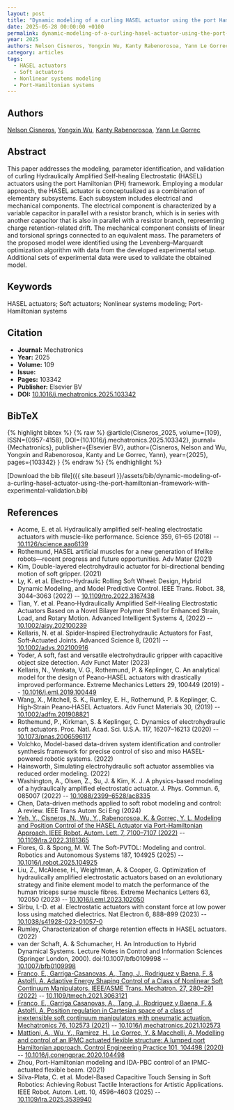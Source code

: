 ```yaml
---
layout: post
title: "Dynamic modeling of a curling HASEL actuator using the port Hamiltonian framework with experimental validation"
date: 2025-05-28 00:00:00 +0100
permalink: dynamic-modeling-of-a-curling-hasel-actuator-using-the-port-hamiltonian-framework-with-experimental-validation
year: 2025
authors: Nelson Cisneros, Yongxin Wu, Kanty Rabenorosoa, Yann Le Gorrec
category: articles
tags:
  - HASEL actuators
  - Soft actuators
  - Nonlinear systems modeling
  - Port-Hamiltonian systems
---
```

 
## Authors
[Nelson Cisneros](authors/nelson-cisneros), [Yongxin Wu](authors/yongxin-wu), [Kanty Rabenorosoa](authors/kanty-rabenorosoa), [Yann Le Gorrec](authors/yann-le-gorrec)
 
## Abstract
This paper addresses the modeling, parameter identification, and validation of curling Hydraulically Amplified Self-healing Electrostatic (HASEL) actuators using the port Hamiltonian (PH) framework. Employing a modular approach, the HASEL actuator is conceptualized as a combination of elementary subsystems. Each subsystem includes electrical and mechanical components. The electrical component is characterized by a variable capacitor in parallel with a resistor branch, which is in series with another capacitor that is also in parallel with a resistor branch, representing charge retention-related drift. The mechanical component consists of linear and torsional springs connected to an equivalent mass. The parameters of the proposed model were identified using the Levenberg–Marquardt optimization algorithm with data from the developed experimental setup. Additional sets of experimental data were used to validate the obtained model.
 
## Keywords
HASEL actuators; Soft actuators; Nonlinear systems modeling; Port-Hamiltonian systems
 
## Citation
- **Journal:** Mechatronics
- **Year:** 2025
- **Volume:** 109
- **Issue:** 
- **Pages:** 103342
- **Publisher:** Elsevier BV
- **DOI:** [10.1016/j.mechatronics.2025.103342](https://doi.org/10.1016/j.mechatronics.2025.103342)
 
## BibTeX
{% highlight bibtex %}
{% raw %}
@article{Cisneros_2025,
  volume={109},
  ISSN={0957-4158},
  DOI={10.1016/j.mechatronics.2025.103342},
  journal={Mechatronics},
  publisher={Elsevier BV},
  author={Cisneros, Nelson and Wu, Yongxin and Rabenorosoa, Kanty and Le Gorrec, Yann},
  year={2025},
  pages={103342}
}
{% endraw %}
{% endhighlight %}
 
[Download the bib file]({{ site.baseurl }}/assets/bib/dynamic-modeling-of-a-curling-hasel-actuator-using-the-port-hamiltonian-framework-with-experimental-validation.bib)
 
## References
- Acome, E. et al. Hydraulically amplified self-healing electrostatic actuators with muscle-like performance. Science 359, 61–65 (2018) -- [10.1126/science.aao6139](https://doi.org/10.1126/science.aao6139)
- Rothemund, HASEL artificial muscles for a new generation of lifelike robots—recent progress and future opportunities. Adv Mater (2021)
- Kim, Double-layered electrohydraulic actuator for bi-directional bending motion of soft gripper. (2021)
- Ly, K. et al. Electro-Hydraulic Rolling Soft Wheel: Design, Hybrid Dynamic Modeling, and Model Predictive Control. IEEE Trans. Robot. 38, 3044–3063 (2022) -- [10.1109/tro.2022.3167438](https://doi.org/10.1109/tro.2022.3167438)
- Tian, Y. et al. Peano‐Hydraulically Amplified Self‐Healing Electrostatic Actuators Based on a Novel Bilayer Polymer Shell for Enhanced Strain, Load, and Rotary Motion. Advanced Intelligent Systems 4, (2022) -- [10.1002/aisy.202100239](https://doi.org/10.1002/aisy.202100239)
- Kellaris, N. et al. Spider‐Inspired Electrohydraulic Actuators for Fast, Soft‐Actuated Joints. Advanced Science 8, (2021) -- [10.1002/advs.202100916](https://doi.org/10.1002/advs.202100916)
- Yoder, A soft, fast and versatile electrohydraulic gripper with capacitive object size detection. Adv Funct Mater (2023)
- Kellaris, N., Venkata, V. G., Rothemund, P. & Keplinger, C. An analytical model for the design of Peano-HASEL actuators with drastically improved performance. Extreme Mechanics Letters 29, 100449 (2019) -- [10.1016/j.eml.2019.100449](https://doi.org/10.1016/j.eml.2019.100449)
- Wang, X., Mitchell, S. K., Rumley, E. H., Rothemund, P. & Keplinger, C. High‐Strain Peano‐HASEL Actuators. Adv Funct Materials 30, (2019) -- [10.1002/adfm.201908821](https://doi.org/10.1002/adfm.201908821)
- Rothemund, P., Kirkman, S. & Keplinger, C. Dynamics of electrohydraulic soft actuators. Proc. Natl. Acad. Sci. U.S.A. 117, 16207–16213 (2020) -- [10.1073/pnas.2006596117](https://doi.org/10.1073/pnas.2006596117)
- Volchko, Model-based data-driven system identification and controller synthesis framework for precise control of siso and miso HASEL-powered robotic systems. (2022)
- Hainsworth, Simulating electrohydraulic soft actuator assemblies via reduced order modeling. (2022)
- Washington, A., Olsen, Z., Su, J. & Kim, K. J. A physics-based modeling of a hydraulically amplified electrostatic actuator. J. Phys. Commun. 6, 085007 (2022) -- [10.1088/2399-6528/ac8335](https://doi.org/10.1088/2399-6528/ac8335)
- Chen, Data-driven methods applied to soft robot modeling and control: A review. IEEE Trans Autom Sci Eng (2024)
- [Yeh, Y., Cisneros, N., Wu, Y., Rabenorosoa, K. & Gorrec, Y. L. Modeling and Position Control of the HASEL Actuator via Port-Hamiltonian Approach. IEEE Robot. Autom. Lett. 7, 7100–7107 (2022)](modeling-and-position-control-of-the-hasel-actuator-via-port-hamiltonian-approach) -- [10.1109/lra.2022.3181365](https://doi.org/10.1109/lra.2022.3181365)
- Flores, G. & Spong, M. W. The Soft-PVTOL: Modeling and control. Robotics and Autonomous Systems 187, 104925 (2025) -- [10.1016/j.robot.2025.104925](https://doi.org/10.1016/j.robot.2025.104925)
- Liu, Z., McAleese, H., Weightman, A. & Cooper, G. Optimization of hydraulically amplified electrostatic actuators based on an evolutionary strategy and finite element model to match the performance of the human triceps surae muscle fibres. Extreme Mechanics Letters 63, 102050 (2023) -- [10.1016/j.eml.2023.102050](https://doi.org/10.1016/j.eml.2023.102050)
- Sîrbu, I.-D. et al. Electrostatic actuators with constant force at low power loss using matched dielectrics. Nat Electron 6, 888–899 (2023) -- [10.1038/s41928-023-01057-0](https://doi.org/10.1038/s41928-023-01057-0)
- Rumley, Characterization of charge retention effects in HASEL actuators. (2022)
- van der Schaft, A. & Schumacher, H. An Introduction to Hybrid Dynamical Systems. Lecture Notes in Control and Information Sciences (Springer London, 2000). doi:10.1007/bfb0109998 -- [10.1007/bfb0109998](https://doi.org/10.1007/bfb0109998)
- [Franco, E., Garriga-Casanovas, A., Tang, J., Rodriguez y Baena, F. & Astolfi, A. Adaptive Energy Shaping Control of a Class of Nonlinear Soft Continuum Manipulators. IEEE/ASME Trans. Mechatron. 27, 280–291 (2022)](adaptive-energy-shaping-control-of-a-class-of-nonlinear-soft-continuum-manipulators) -- [10.1109/tmech.2021.3063121](https://doi.org/10.1109/tmech.2021.3063121)
- [Franco, E., Garriga Casanovas, A., Tang, J., Rodriguez y Baena, F. & Astolfi, A. Position regulation in Cartesian space of a class of inextensible soft continuum manipulators with pneumatic actuation. Mechatronics 76, 102573 (2021)](position-regulation-in-cartesian-space-of-a-class-of-inextensible-soft-continuum-manipulators-with-pneumatic-actuation) -- [10.1016/j.mechatronics.2021.102573](https://doi.org/10.1016/j.mechatronics.2021.102573)
- [Mattioni, A., Wu, Y., Ramirez, H., Le Gorrec, Y. & Macchelli, A. Modelling and control of an IPMC actuated flexible structure: A lumped port Hamiltonian approach. Control Engineering Practice 101, 104498 (2020)](modelling-and-control-of-an-ipmc-actuated-flexible-structure-a-lumped-port-hamiltonian-approach) -- [10.1016/j.conengprac.2020.104498](https://doi.org/10.1016/j.conengprac.2020.104498)
- Zhou, Port-Hamiltonian modeling and IDA-PBC control of an IPMC-actuated flexible beam. (2021)
- Silva-Plata, C. et al. Model-Based Capacitive Touch Sensing in Soft Robotics: Achieving Robust Tactile Interactions for Artistic Applications. IEEE Robot. Autom. Lett. 10, 4596–4603 (2025) -- [10.1109/lra.2025.3539940](https://doi.org/10.1109/lra.2025.3539940)

